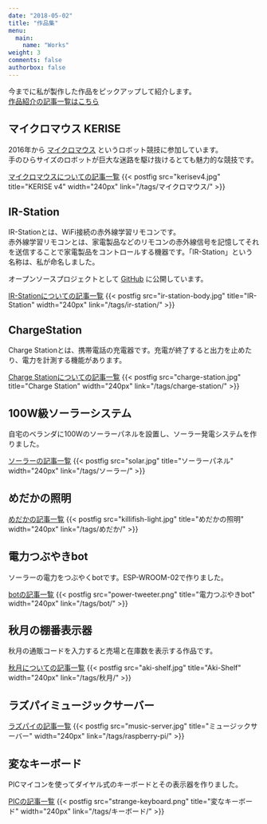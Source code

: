 ```yaml
---
date: "2018-05-02"
title: "作品集"
menu:
  main:
    name: "Works"
weight: 3
comments: false
authorbox: false
---
```


今までに私が製作した作品をピックアップして紹介します。  
[作品紹介の記事一覧はこちら](/categories/作品紹介)

## マイクロマウス KERISE

2016年から [マイクロマウス](https://www.ntf.or.jp/mouse/) というロボット競技に参加しています。  
手のひらサイズのロボットが巨大な迷路を駆け抜けるとても魅力的な競技です。

[マイクロマウスについての記事一覧](/tags/マイクロマウス/)
{{< postfig src="kerisev4.jpg" title="KERISE v4" width="240px" link="/tags/マイクロマウス/" >}}

## IR-Station

IR-Stationとは、WiFi接続の赤外線学習リモコンです。  
赤外線学習リモコンとは、家電製品などのリモコンの赤外線信号を記憶してそれを送信することで家電製品をコントロールする機器です。「IR-Station」という名称は、私が命名しました。

オープンソースプロジェクトとして [GitHub](https://github.com/kerikun11/IR-Station) に公開しています。

[IR-Stationについての記事一覧](/tags/ir-station/)
{{< postfig src="ir-station-body.jpg" title="IR-Station" width="240px" link="/tags/ir-station/" >}}

## ChargeStation

Charge Stationとは、携帯電話の充電器です。充電が終了すると出力を止めたり、電力を計測する機能があります。

[Charge Stationについての記事一覧](/tags/charge-station/)
{{< postfig src="charge-station.jpg" title="Charge Station" width="240px" link="/tags/charge-station/" >}}

## 100W級ソーラーシステム

自宅のベランダに100Wのソーラーパネルを設置し、ソーラー発電システムを作りました。

[ソーラーの記事一覧](/tags/ソーラー/)
{{< postfig src="solar.jpg" title="ソーラーパネル" width="240px" link="/tags/ソーラー/" >}}

## めだかの照明

[めだかの記事一覧](/tags/めだか/)
{{< postfig src="killifish-light.jpg" title="めだかの照明" width="240px" link="/tags/めだか/" >}}

## 電力つぶやきbot

ソーラーの電力をつぶやくbotです。ESP-WROOM-02で作りました。

[botの記事一覧](/tags/bot/)
{{< postfig src="power-tweeter.png" title="電力つぶやきbot" width="240px" link="/tags/bot/" >}}

## 秋月の棚番表示器

秋月の通販コードを入力すると売場と在庫数を表示する作品です。

[秋月についての記事一覧](/tags/秋月/)
{{< postfig src="aki-shelf.jpg" title="Aki-Shelf" width="240px" link="/tags/秋月/" >}}

## ラズパイミュージックサーバー

[ラズパイの記事一覧](/tags/raspberry-pi/)
{{< postfig src="music-server.jpg" title="ミュージックサーバー" width="240px" link="/tags/raspberry-pi/" >}}

## 変なキーボード

PICマイコンを使ってダイヤル式のキーボードとその表示器を作りました。

[PICの記事一覧](/tags/pic/)
{{< postfig src="strange-keyboard.png" title="変なキーボード" width="240px" link="/tags/キーボード/" >}}
